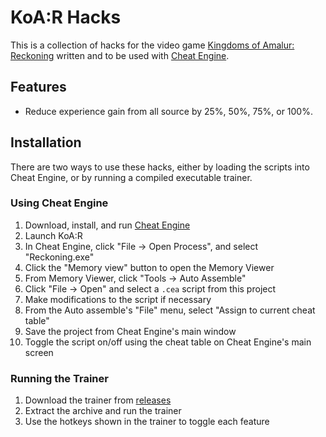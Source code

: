 KoA:R Hacks
===========

This is a collection of hacks for the video game [Kingdoms of Amalur: Reckoning][koa:r] written and
to be used with [Cheat Engine][cheatengine].

## Features

* Reduce experience gain from all source by 25%, 50%, 75%, or 100%.

## Installation

There are two ways to use these hacks, either by loading the scripts into Cheat Engine, or by
running a compiled executable trainer.

### Using Cheat Engine

1. Download, install, and run [Cheat Engine][cheatengine]
2. Launch KoA:R
3. In Cheat Engine, click "File -> Open Process", and select "Reckoning.exe"
4. Click the "Memory view" button to open the Memory Viewer
5. From Memory Viewer, click "Tools -> Auto Assemble"
6. Click "File -> Open" and select a `.cea` script from this project
7. Make modifications to the script if necessary
8. From the Auto assemble's "File" menu, select "Assign to current cheat table"
9. Save the project from Cheat Engine's main window
10. Toggle the script on/off using the cheat table on Cheat Engine's main screen

### Running the Trainer

1. Download the trainer from [releases][releases]
2. Extract the archive and run the trainer
3. Use the hotkeys shown in the trainer to toggle each feature


[koa:r]: http://store.steampowered.com/app/102500/Kingdoms_of_Amalur_Reckoning/
[cheatengine]: http://www.cheatengine.org/
[releases]: https://github.com/diwo/koareckoning-hacks/releases
